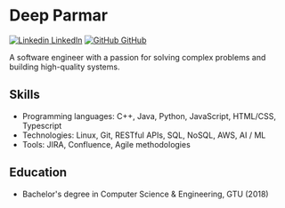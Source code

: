 # Deep Parmar

[![Linkedin](https://i.stack.imgur.com/gVE0j.png) LinkedIn](https://www.linkedin.com/in/deep56parmar/)
[![GitHub](https://i.stack.imgur.com/tskMh.png) GitHub](https://github.com/deep56parmar/)

A software engineer with a passion for solving complex problems and building high-quality systems.

## Skills

- Programming languages: C++, Java, Python, JavaScript, HTML/CSS, Typescript
- Technologies: Linux, Git, RESTful APIs, SQL, NoSQL, AWS, AI / ML 
- Tools: JIRA, Confluence, Agile methodologies

## Education

- Bachelor's degree in Computer Science & Engineering, GTU (2018)

